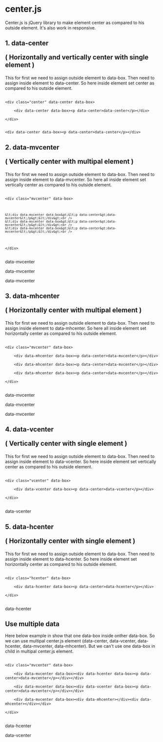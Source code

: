 # center.js
Center.js is jQuery library to make element center as compared to his outside element. It's also work in responsive.

<h2>1. data-center <p>( Horizontally and vertically center with single element )</p></h2>
<p>This for first we need to assign outside element to data-box. Then need to assign inside element to data-center. So here inside element set center as compared to his outside element.</p>
<pre>
  <code>
&lt;div class="center" data-center data-box&gt;<br />
	&lt;div data-center data-box&gt;&lt;p data-center&gt;data-center&lt;/p&gt;&lt;/div&gt;<br />
&lt;/div&gt;
  </code>
</pre>
<div class="center" data-box>

	<div data-center data-box><p data-center>data-center</p></div>
</div>

<h2>2. data-mvcenter <p>( Vertically center with multipal element )</p></h2>
<p>This for first we need to assign outside element to data-box. Then need to assign inside element to data-mvcenter. So here all inside element set vertically center as compared to his outside element.</p>
<pre>
  <code>
&lt;div class="mvcenter" data-box&gt;<br />

    &lt;div data-mvcenter data-box&gt;&lt;p data-center&gt;data-mvcenter&lt;/p&gt;&lt;/div&gt;<br />
    &lt;div data-mvcenter data-box&gt;&lt;p data-center&gt;data-mvcenter&lt;/p&gt;&lt;/div&gt;<br />
    &lt;div data-mvcenter data-box&gt;&lt;p data-center&gt;data-mvcenter&lt;/p&gt;&lt;/div&gt;<br />
&lt;/div&gt;
  </code>
</pre>
<div class="mvcenter" data-box>
	<div data-mvcenter data-box><p data-center>data-mvcenter</p></div>
    <div data-mvcenter data-box><p data-center>data-mvcenter</p></div>
    <div data-mvcenter data-box><p data-center>data-mvcenter</p></div>
</div>
<h2>3. data-mhcenter <p>( Horizontally center with multipal element )</p></h2>
<p>This for first we need to assign outside element to data-box. Then need to assign inside element to data-mhcenter. So here all inside element set horizontally center as compared to his outside element.</p>
<pre>
  <code>
&lt;div class="mvcenter" data-box&gt;<br />
    &lt;div data-mhcenter data-box&gt;&lt;p data-center&gt;data-mvcenter&lt;/p&gt;&lt;/div&gt;<br />
    &lt;div data-mhcenter data-box&gt;&lt;p data-center&gt;data-mvcenter&lt;/p&gt;&lt;/div&gt;<br />
    &lt;div data-mhcenter data-box&gt;&lt;p data-center&gt;data-mvcenter&lt;/p&gt;&lt;/div&gt;<br />
&lt;/div&gt;
  </code>
</pre>
<div class="mvcenter" data-box>
	<div data-mhcenter data-box><p data-center>data-mvcenter</p></div>
    <div data-mhcenter data-box><p data-center>data-mvcenter</p></div>
    <div data-mhcenter data-box><p data-center>data-mvcenter</p></div>
</div>

<h2>4. data-vcenter <p>( Vertically center with single element )</p></h2>
<p>This for first we need to assign outside element to data-box. Then need to assign inside element to data-vcenter. So here inside element set vertically center as compared to his outside element.</p>
<pre>
  <code>
&lt;div class="vcenter" data-box&gt;<br />
	&lt;div data-vcenter data-box&gt;&lt;p data-center&gt;data-vcenter&lt;/p&gt;&lt;/div&gt;<br />
&lt;/div&gt;
  </code>
</pre>
<div class="vcenter" data-box>
	<div data-vcenter data-box><p data-center>data-vcenter</p></div>
</div>
<h2>5. data-hcenter <p>( Horizontally center with single element )</p></h2>
<p>This for first we need to assign outside element to data-box. Then need to assign inside element to data-hcenter. So here inside element set horizontally center as compared to his outside element.</p>
<pre>
  <code>
&lt;div class="hcenter" data-box&gt;<br />
	&lt;div data-hcenter data-box&gt;&lt;p data-center&gt;data-hcenter&lt;/p&gt;&lt;/div&gt;<br />
&lt;/div&gt;
  </code>
</pre>
<div class="hcenter" data-box>
	<div data-hcenter data-box><p data-center>data-hcenter</p></div>
</div>
<h2>Use multiple data</h2>
<p>Here below example in show that one data-box inside onther data-box. So we can use multipal center.js element (data-center, data-vcenter, data-hcenter, data-mvcenter, data-mhcenter). But we can't use one data-box in child in multipal center.js element.</p>
<pre>
  <code>
&lt;div class="mvcenter" data-box&gt;<br />
    &lt;div data-mvcenter data-box&gt;&lt;div data-hcenter data-box&gt;&lt;p data-center&gt;data-mvcenter&lt;/p&gt;&lt;/div&gt;&lt;/div&gt;<br />
    &lt;div data-mvcenter data-box&gt;&lt;div data-vcenter data-box&gt;&lt;p data-center&gt;data-mvcenter&lt;/p&gt;&lt;/div&gt;&lt;/div&gt;<br />
    &lt;div data-mvcenter data-box&gt;&lt;div data-mhcenter&gt;&lt;/div&gt;&lt;div data-mhcenter&gt;&lt;/div&gt;&lt;/div&gt;<br />
&lt;/div&gt;
  </code>
</pre>
<div class="mvcenter" data-box>
	<div data-mvcenter data-box><div data-hcenter data-box><p data-center>data-hcenter</p></div></div>
    <div data-mvcenter data-box><div data-vcenter data-box><p data-center>data-vcenter</p></div></div>
    <div data-mvcenter data-box><div data-mhcenter></div><div data-mhcenter></div></div>
</div>
